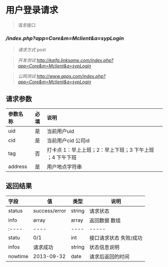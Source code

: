 # 用户登录请求

> 请求接口 

### */index.php?app=Core&m=Mclient&a=sypLogin*

>  *请求方式* post

> *开发测试*
  *http://kaifa.linksame.com/index.php?app=Core&m=Mclient&a=sypLogin*

> *公网测试*
  *http://www.apps.com/index.php?app=Core&m=Mclient&a=sypLogin*

## 请求参数

| 参数名称      |    必填 | 说明  |
| :-------- | :--------:| :-- |
| uid | 是 |   当前用户uid   |
| cid | 是 |   当前用户cid  公司id  |
| tag | 否 |   打卡点 1：早上上班；2：早上下班；3 下午上班 ；4 下午下班  |
| address | 是 |   用户地点字符串   |




## 返回结果
|字段 |  值| 类型 | 说明|
|:----|----|----|-----|
|status| success/error | string| 请求状态 |
|info|array | array | 返回数据 数组|
|:----|----|----|-----|
|statu|0/1|int|接口请求状态 失败/成功|
|infos|请求成功|string|状态信息说明|
|nowtime|2013-09-32|date|请求后返回的时间|


